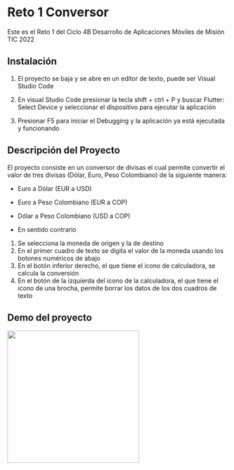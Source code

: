 # Reto 1 Conversor

Este es el Reto 1 del Ciclo 4B Desarrollo de Aplicaciones Móviles de Misión TIC 2022

## Instalación

1. El proyecto se baja y se abre en un editor de texto, puede ser Visual Studio Code

2. En visual Studio Code presionar la tecla shift + ctrl + P y buscar Flutter: Select Device y seleccionar el dispositivo para ejecutar la aplicación

3. Presionar F5 para iniciar el Debugging y la aplicación ya está ejecutada y funcionando

## Descripción del Proyecto

El proyecto consiste en un conversor de divisas el cual permite convertir el valor de tres divisas (Dólar, Euro, Peso Colombiano) de la siguiente manera:

- Euro a Dólar (EUR a USD)
- Euro a Peso Colombiano (EUR a COP)
- Dólar a Peso Colombiano (USD a COP)

- En sentido contrario

1. Se selecciona la moneda de origen y la de destino
2. En el primer cuadro de texto se digita el valor de la moneda usando los botones numéricos de abajo
4. En el botón inferior derecho, el que tiene el icono de calculadora, se calcula la conversión
5. En el botón de la izquierda del icono de la calculadora, el que tiene el icono de una brocha, permite borrar los datos de los dos cuadros de texto

## Demo del proyecto

<img src="https://github.com/Sanduqd1997/Conversor/blob/main/conversor.gif" width="300">
